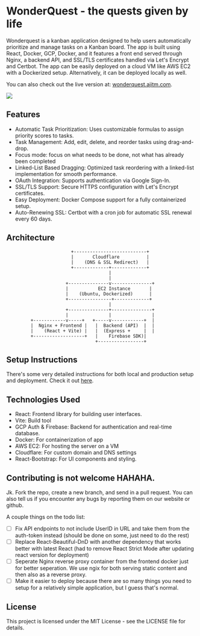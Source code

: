 # WonderQuest - the quests given by life
Wonderquest is a kanban application designed to help users automatically prioritize and manage tasks on a Kanban board. The app is built using React, Docker, GCP, Docker, and it features a front end served through Nginx, a backend API, and SSL/TLS certificates handled via Let's Encrypt and Certbot. The app can be easily deployed on a cloud VM like AWS EC2 with a Dockerized setup. Alternatively, it can be deployed locally as well. 

You can also check out the live version at: [wonderquest.ajitm.com](https://wonderquest.ajitm.com). 

![](./client/src/assets/demo/demoLight.gif)

## Features

* Automatic Task Prioritization: Uses customizable formulas to assign priority scores to tasks.
* Task Management: Add, edit, delete, and reorder tasks using drag-and-drop.
* Focus mode: focus on what needs to be done, not what has already been completed
* Linked-List Based Dragging: Optimized task reordering with a linked-list implementation for smooth performance.
* OAuth Integration: Supports authentication via Google Sign-In.
* SSL/TLS Support: Secure HTTPS configuration with Let's Encrypt certificates.
* Easy Deployment: Docker Compose support for a fully containerized setup.
* Auto-Renewing SSL: Certbot with a cron job for automatic SSL renewal every 60 days.

## Architecture
                            +---------------------------+
                            |       Cloudflare          |
                            |    (DNS & SSL Redirect)   |
                            +-------------+-------------+
                                          |
                                          |
                          +---------------v---------------+
                          |           EC2 Instance       |
                          |    (Ubuntu, Dockerized)      |
                          +----------------+-------------+
                                          |
                          +---------------+---------------+
                          |               |               |
             +------------v-----+   +-----v------------+  |
             |  Nginx + Frontend |   |  Backend (API)  |  |
             |    (React + Vite) |   |  (Express +     |  |
             +-------------------+   |    Firebase SDK)|
                                     +-----------------+

## Setup Instructions
There's some very detailed instructions for both local and production setup and deployment. Check it out [here](/documentation/Setup%20Guide.md).

## Technologies Used

* React: Frontend library for building user interfaces.
* Vite: Build tool
* GCP Auth & Firebase: Backend for authentication and real-time database.
* Docker: For containerization of app
* AWS EC2: For hosting the server on a VM
* Cloudflare: For custom domain and DNS settings
* React-Bootstrap: For UI components and styling.

## Contributing is not welcome HAHAHA. 
Jk. Fork the repo, create a new branch, and send in a pull request. You can also tell us if you encounter any bugs by reporting them on our website or github.

A couple things on the todo list:
- [ ] Fix API endpoints to not include UserID in URL and take them from the auth-token instead (should be done on some, just need to do the rest)
- [ ] Replace React-Beautiful-DnD with another dependency that works better with latest React (had to remove React Strict Mode after updating react version for deployment)
- [ ] Seperate Nginx reverse proxy container from the frontend docker just for better seperation. We use ngix for both serving static content and then also as a reverse proxy.
- [ ] Make it easier to deploy because there are so many things you need to setup for a relatively simple application, but I guess that's normal.

## License

This project is licensed under the MIT License - see the LICENSE file for details.
